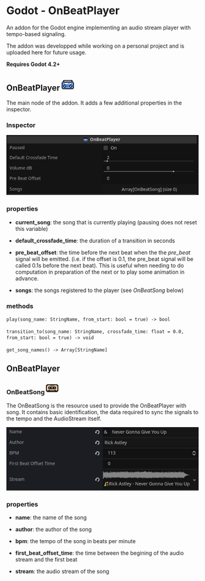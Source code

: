 # Godot - OnBeatPlayer

An addon for the Godot engine implementing an audio stream player with tempo-based signaling.

The addon was developped while working on a personal project and is uploaded here for future usage.

**Requires Godot 4.2+**

## OnBeatPlayer <img src="addons\on_beat_player\assets\OnBeatPlayer.png" width="32"/>

The main node of the addon. It adds a few additional properties in the inspector.

### Inspector

<img src="assets\obp_editor.png"/>

### properties

- **current_song**: the song that is currently playing (pausing does not reset this variable)

- **default_crossfade_time**: the duration of a transition in seconds

- **pre_beat_offset**: the time before the next beat when the the *pre_beat* signal will be emitted. (i.e. if the offset is 0.1, the pre_beat signal will be called 0.1s before the next beat). This is useful when needing to do computation in preparation of the next or to play some animation in advance.

- **songs**: the songs registered to the player (see *OnBeatSong* below)

### methods

```
play(song_name: StringName, from_start: bool = true) -> bool

transition_to(song_name: StringName, crossfade_time: float = 0.0, from_start: bool = true) -> void

get_song_names() -> Array[StringName]
```

## OnBeatPlayer

### OnBeatSong <img src="addons\on_beat_player\assets\OnBeatSong.png" width="32"/>
The OnBeatSong is the resource used to provide the OnBeatPlayer with song. It contains basic identification, the data required to sync the signals to the tempo and the AudioStream itself.
    
<img src="assets\obs_editor.png"/>
    
### properties

- **name**: the name of the song

- **author**: the author of the song

- **bpm**: the tempo of the song in beats per minute

- **first_beat_offset_time**: the time between the begining of the audio stream and the first beat

- **stream**: the audio stream of the song